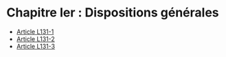 # Chapitre Ier : Dispositions générales

- [Article L131-1](article-l131-1.md)
- [Article L131-2](article-l131-2.md)
- [Article L131-3](article-l131-3.md)
